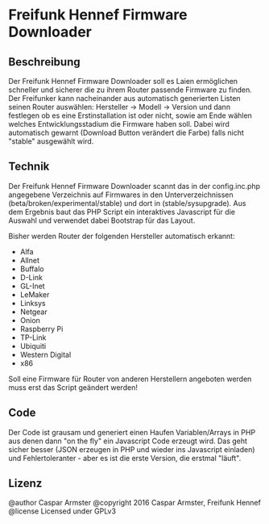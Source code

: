 Freifunk Hennef Firmware Downloader
===================================

Beschreibung
------------

Der Freifunk Hennef Firmware Downloader soll es Laien ermöglichen schneller und sicherer die zu ihrem Router passende Firmware zu finden. Der Freifunker kann nacheinander aus automatisch generierten Listen seinen Router auswählen: Hersteller -> Modell -> Version und dann festlegen ob es eine Erstinstallation ist oder nicht, sowie am Ende wählen welches Entwicklungsstadium die Firmware haben soll. Dabei wird automatisch gewarnt (Download Button verändert die Farbe) falls nicht "stable" ausgewählt wird.

Technik
-------

Der Freifunk Hennef Firmware Downloader scannt das in der config.inc.php angegebene Verzeichnis auf Firmwares in den Unterverzeichnissen (beta/broken/experimental/stable) und dort in (stable/sysupgrade). Aus dem Ergebnis baut das PHP Script ein interaktives Javascript für die Auswahl und verwendet dabei Bootstrap für das Layout.

Bisher werden Router der folgenden Hersteller automatisch erkannt:

- Alfa
- Allnet
- Buffalo
- D-Link
- GL-Inet
- LeMaker
- Linksys
- Netgear
- Onion
- Raspberry Pi
- TP-Link
- Ubiquiti
- Western Digital
- x86

Soll eine Firmware für Router von anderen Herstellern angeboten werden muss erst das Script geändert werden!

Code
----

Der Code ist grausam und generiert einen Haufen Variablen/Arrays in PHP aus denen dann "on the fly" ein Javascript Code erzeugt wird. Das geht sicher besser (JSON erzeugen in PHP und wieder ins Javascript einladen) und Fehlertoleranter - aber es ist die erste Version, die erstmal "läuft".

Lizenz
------

@author    Caspar Armster
@copyright 2016 Caspar Armster, Freifunk Hennef
@license   Licensed under GPLv3

